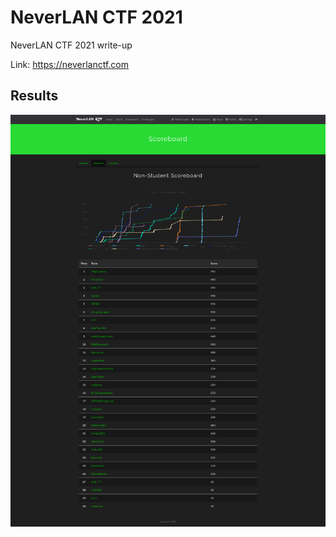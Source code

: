 # NeverLAN CTF 2021

NeverLAN CTF 2021 write-up

Link: https://neverlanctf.com

## Results
![results.png](results.png)
